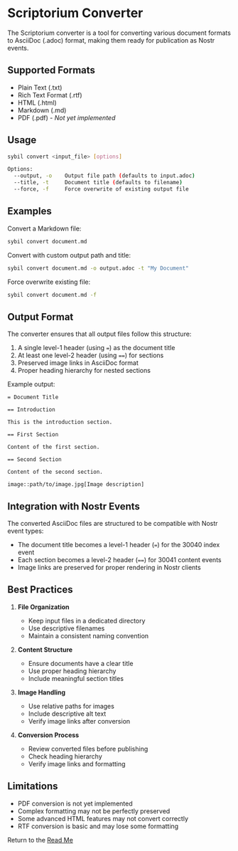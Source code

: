 # Scriptorium Converter

The Scriptorium converter is a tool for converting various document formats to AsciiDoc (.adoc) format, making them ready for publication as Nostr events.

## Supported Formats

- Plain Text (.txt)
- Rich Text Format (.rtf)
- HTML (.html)
- Markdown (.md)
- PDF (.pdf) - *Not yet implemented*

## Usage

```bash
sybil convert <input_file> [options]

Options:
  --output, -o    Output file path (defaults to input.adoc)
  --title, -t     Document title (defaults to filename)
  --force, -f     Force overwrite of existing output file
```

## Examples

Convert a Markdown file:
```bash
sybil convert document.md
```

Convert with custom output path and title:
```bash
sybil convert document.md -o output.adoc -t "My Document"
```

Force overwrite existing file:
```bash
sybil convert document.md -f
```

## Output Format

The converter ensures that all output files follow this structure:

1. A single level-1 header (using `=`) as the document title
2. At least one level-2 header (using `==`) for sections
3. Preserved image links in AsciiDoc format
4. Proper heading hierarchy for nested sections

Example output:
```asciidoc
= Document Title

== Introduction

This is the introduction section.

== First Section

Content of the first section.

== Second Section

Content of the second section.

image::path/to/image.jpg[Image description]
```

## Integration with Nostr Events

The converted AsciiDoc files are structured to be compatible with Nostr event types:

- The document title becomes a level-1 header (`=`) for the 30040 index event
- Each section becomes a level-2 header (`==`) for 30041 content events
- Image links are preserved for proper rendering in Nostr clients

## Best Practices

1. **File Organization**
   - Keep input files in a dedicated directory
   - Use descriptive filenames
   - Maintain a consistent naming convention

2. **Content Structure**
   - Ensure documents have a clear title
   - Use proper heading hierarchy
   - Include meaningful section titles

3. **Image Handling**
   - Use relative paths for images
   - Include descriptive alt text
   - Verify image links after conversion

4. **Conversion Process**
   - Review converted files before publishing
   - Check heading hierarchy
   - Verify image links and formatting

## Limitations

- PDF conversion is not yet implemented
- Complex formatting may not be perfectly preserved
- Some advanced HTML features may not convert correctly
- RTF conversion is basic and may lose some formatting

Return to the [Read Me](./../README.md)